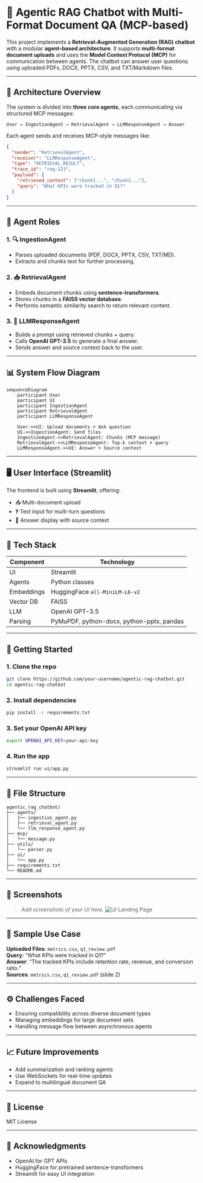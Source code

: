 # 🤖 Agentic RAG Chatbot with Multi-Format Document QA (MCP-based)

This project implements a **Retrieval-Augmented Generation (RAG) chatbot** with a modular **agent-based architecture**. It supports **multi-format document uploads** and uses the **Model Context Protocol (MCP)** for communication between agents. The chatbot can answer user questions using uploaded PDFs, DOCX, PPTX, CSV, and TXT/Markdown files.

---

## 🧠 Architecture Overview

The system is divided into **three core agents**, each communicating via structured MCP messages:

```
User → IngestionAgent → RetrievalAgent → LLMResponseAgent → Answer
```

Each agent sends and receives MCP-style messages like:
```json
{
  "sender": "RetrievalAgent",
  "receiver": "LLMResponseAgent",
  "type": "RETRIEVAL_RESULT",
  "trace_id": "rag-123",
  "payload": {
    "retrieved_context": ["chunk1...", "chunk2..."],
    "query": "What KPIs were tracked in Q1?"
  }
}
```

---

## 🧱 Agent Roles

### 1. 🔍 IngestionAgent
- Parses uploaded documents (PDF, DOCX, PPTX, CSV, TXT/MD).
- Extracts and chunks text for further processing.

### 2. 📥 RetrievalAgent
- Embeds document chunks using **sentence-transformers**.
- Stores chunks in a **FAISS vector database**.
- Performs semantic similarity search to return relevant content.

### 3. 🤖 LLMResponseAgent
- Builds a prompt using retrieved chunks + query.
- Calls **OpenAI GPT-3.5** to generate a final answer.
- Sends answer and source context back to the user.

---

## 📊 System Flow Diagram

```mermaid
sequenceDiagram
    participant User
    participant UI
    participant IngestionAgent
    participant RetrievalAgent
    participant LLMResponseAgent

    User->>UI: Upload documents + Ask question
    UI->>IngestionAgent: Send files
    IngestionAgent->>RetrievalAgent: Chunks (MCP message)
    RetrievalAgent->>LLMResponseAgent: Top-k context + query
    LLMResponseAgent->>UI: Answer + Source context
```

---

## 🖥️ User Interface (Streamlit)

The frontend is built using **Streamlit**, offering:
- 📤 Multi-document upload
- ❓ Text input for multi-turn questions
- 📑 Answer display with source context

---

## 🧰 Tech Stack

| Component | Technology |
|----------|-------------|
| UI       | Streamlit |
| Agents   | Python classes |
| Embeddings | HuggingFace `all-MiniLM-L6-v2` |
| Vector DB | FAISS |
| LLM      | OpenAI GPT-3.5 |
| Parsing  | PyMuPDF, python-docx, python-pptx, pandas |

---

## 🚀 Getting Started

### 1. Clone the repo
```bash
git clone https://github.com/your-username/agentic-rag-chatbot.git
cd agentic-rag-chatbot
```

### 2. Install dependencies
```bash
pip install -r requirements.txt
```

### 3. Set your OpenAI API key
```bash
export OPENAI_API_KEY=your-api-key
```

### 4. Run the app
```bash
streamlit run ui/app.py
```

---

## 📁 File Structure

```
agentic_rag_chatbot/
├── agents/
│   ├── ingestion_agent.py
│   ├── retrieval_agent.py
│   └── llm_response_agent.py
├── mcp/
│   └── message.py
├── utils/
│   └── parser.py
├── ui/
│   └── app.py
├── requirements.txt
└── README.md
```

---

## 📸 Screenshots

> _Add screenshots of your UI here._
![UI Landing Page](assets/landing.png)
---

## 🧪 Sample Use Case

**Uploaded Files**: `metrics.csv`, `q1_review.pdf`  
**Query**: “What KPIs were tracked in Q1?”  
**Answer**: “The tracked KPIs include retention rate, revenue, and conversion ratio.”  
**Sources**: `metrics.csv`, `q1_review.pdf` (slide 2)

---

## ⚙️ Challenges Faced

- Ensuring compatibility across diverse document types
- Managing embeddings for large document sets
- Handling message flow between asynchronous agents

---

## 📈 Future Improvements

- Add summarization and ranking agents
- Use WebSockets for real-time updates
- Expand to multilingual document QA

---

## 📜 License

MIT License

---

## 🤝 Acknowledgments

- OpenAI for GPT APIs
- HuggingFace for pretrained sentence-transformers
- Streamlit for easy UI integration
